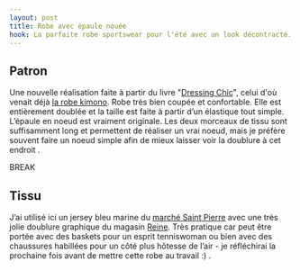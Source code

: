 ```yaml
---
layout: post
title: Robe avec épaule nouée
hook: La parfaite robe sportswear pour l'été avec un look décontracté. Encore une fois un très joli patron de mon livre collector "Dressing Chic".
---
```


## Patron

Une nouvelle réalisation faite à partir du livre "[Dressing Chic][1]", celui d'où venait déjà [la robe kimono][2]. Robe très bien coupée et confortable. Elle est entièrement doublée et la taille est faite à partir d’un élastique tout simple. L’épaule en noeud est vraiment originale. Les deux morceaux de tissu sont suffisamment long et permettent de réaliser un vrai noeud, mais je préfère souvent faire un noeud simple afin de mieux laisser voir la doublure à cet endroit .

BREAK

## Tissu

J’ai utilisé ici un jersey bleu marine du [marché Saint Pierre][3] avec une très jolie doublure graphique du magasin [Reine][4]. Très pratique car peut être portée avec des baskets pour un esprit tenniswoman ou bien avec des chaussures habillées pour un côté plus hôtesse de l’air - je réfléchirai la prochaine fois avant de mettre cette robe au travail :) .

[1]:	http://amzn.to/2jBkbYh
[2]:	/robe-kimono/
[3]: https://www.marchesaintpierre.com/
[4]: https://www.tissusreine.com/

